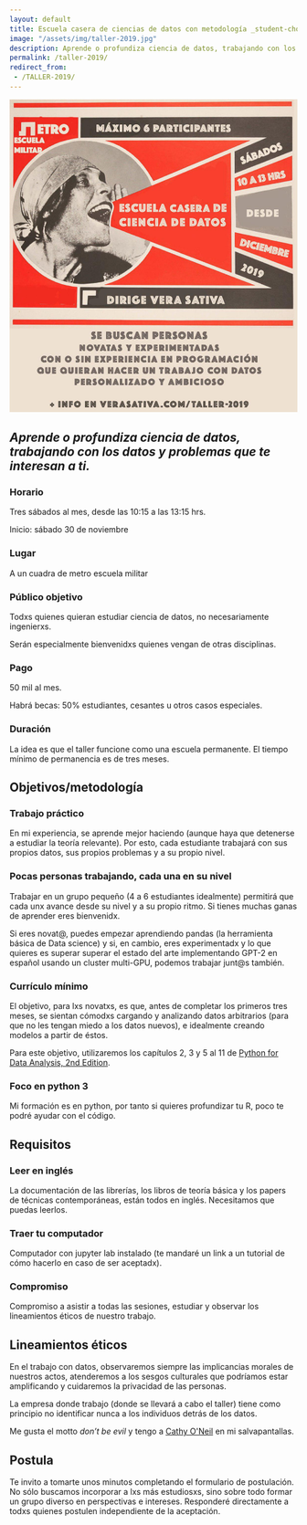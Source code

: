 ```yaml
---
layout: default
title: Escuela casera de ciencias de datos con metodología _student-chosen-data driven_
image: "/assets/img/taller-2019.jpg"
description: Aprende o profundiza ciencia de datos, trabajando con los datos y problemas que te interesan a ti.
permalink: /taller-2019/
redirect_from:
 - /TALLER-2019/
---
```


![flyer](/assets/img/taller-2019.jpg)

## _Aprende o profundiza ciencia de datos, trabajando con los datos y problemas que te interesan a ti._ 

### Horario
Tres sábados al mes, desde las 10:15 a las 13:15 hrs.

Inicio: sábado 30 de noviembre

### Lugar
A un cuadra de metro escuela militar

### Público objetivo
Todxs quienes quieran estudiar ciencia de datos, no necesariamente ingenierxs. 

Serán especialmente bienvenidxs quienes vengan de otras disciplinas.

### Pago
50 mil al mes. 

Habrá becas: 50% estudiantes, cesantes u otros casos especiales.

### Duración
La idea es que el taller funcione como una escuela permanente. El tiempo mínimo de permanencia es de tres meses. 


## Objetivos/metodología

### Trabajo práctico
En mi experiencia, se aprende mejor haciendo (aunque haya que detenerse a estudiar la teoría relevante). Por esto, cada estudiante trabajará con sus propios datos, sus propios problemas y a su propio nivel.

### Pocas personas trabajando, cada una en su nivel
Trabajar en un grupo pequeño (4 a 6 estudiantes idealmente) permitirá que cada unx avance desde su nivel y a su propio ritmo. 
Si tienes muchas ganas de aprender eres bienvenidx. 

Si eres novat@, puedes empezar aprendiendo pandas (la herramienta básica de Data science) y si, en cambio, eres experimentadx y lo que quieres es superar superar el estado del arte implementando GPT-2 en español usando un cluster multi-GPU, podemos trabajar junt@s también. 

### Currículo mínimo
El objetivo, para lxs novatxs, es que, antes de completar los primeros tres meses, se sientan cómodxs cargando y analizando datos arbitrarios (para que no les tengan miedo a los datos nuevos), e idealmente creando modelos a partir de éstos. 

Para este objetivo, utilizaremos los capítulos 2, 3 y 5 al 11 de [Python for Data Analysis, 2nd Edition](https://www.oreilly.com/library/view/python-for-data/9781491957653/).

### Foco en python 3
Mi formación es en python, por tanto si quieres profundizar tu R, poco te podré ayudar con el código.


## Requisitos

### Leer en inglés 
La documentación de las librerías, los libros de teoría básica y los papers de técnicas contemporáneas, están todos en inglés. Necesitamos que puedas leerlos.

### Traer tu computador
Computador con jupyter lab instalado (te mandaré un link a un tutorial de cómo hacerlo en caso de ser aceptadx).

### Compromiso  
Compromiso a asistir a todas las sesiones, estudiar y observar los lineamientos éticos de nuestro trabajo.  


## Lineamientos éticos
En el trabajo con datos, observaremos siempre las implicancias morales de nuestros actos, atenderemos a los sesgos culturales que podríamos estar amplificando y cuidaremos la privacidad de las personas. 

La empresa donde trabajo (donde se llevará a cabo el taller) tiene como principio no identificar nunca a los individuos detrás de los datos. 

Me gusta el motto _don’t be evil_ y tengo a [Cathy O'Neil](https://en.wikipedia.org/wiki/Weapons_of_Math_Destruction) en mi salvapantallas.


## Postula 
Te invito a tomarte unos minutos completando el formulario de postulación. 
No sólo buscamos incorporar a lxs más estudiosxs, sino sobre todo formar un grupo diverso en perspectivas e intereses.
Responderé directamente a todxs quienes postulen independiente de la aceptación.


<div class="cognito">
<script src="https://services.cognitoforms.com/s/MxzoYhX3RE6sK4eOcP-bYQ"></script>
<script>Cognito.load("forms", { id: "1" });</script>
</div>
